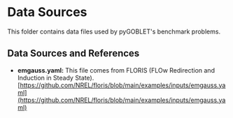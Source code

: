 # Data Sources

This folder contains data files used by pyGOBLET's benchmark problems.

## Data Sources and References

- **emgauss.yaml:**
  This file comes from FLORIS (FLOw Redirection and Induction in Steady State). [https://github.com/NREL/floris/blob/main/examples/inputs/emgauss.yaml](https://github.com/NREL/floris/blob/main/examples/inputs/emgauss.yaml)
